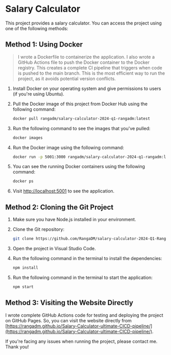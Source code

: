 # Salary Calculator

This project provides a salary calculator. You can access the project using one of the following methods:

## Method 1: Using Docker

> I wrote a Dockerfile to containerize the application. I also wrote a GitHub Actions file to push the Docker container to the Docker registry. This creates a complete CI pipeline that triggers when code is pushed to the main branch. This is the most efficient way to run the project, as it avoids potential version conflicts.

1. Install Docker on your operating system and give permissions to users (if you're using Ubuntu).
2. Pull the Docker image of this project from Docker Hub using the following command:

    ```bash
    docker pull rangadm/salary-calculator-2024-q1-rangadm:latest
    ```

3. Run the following command to see the images that you've pulled:

    ```bash
    docker images
    ```

4. Run the Docker image using the following command:

    ```bash
    docker run -p 5001:3000 rangadm/salary-calculator-2024-q1-rangadm:latest
    ```

5. You can see the running Docker containers using the following command:

    ```bash
    docker ps
    ```

6. Visit [http://localhost:5001](http://localhost:5001) to see the application.

## Method 2: Cloning the Git Project

1. Make sure you have Node.js installed in your environment.
2. Clone the Git repository:

    ```bash
    git clone https://github.com/RangaDM/salary-calculator-2024-Q1-RangaDM.git
    ```

3. Open the project in Visual Studio Code.
4. Run the following command in the terminal to install the dependencies:

    ```bash
    npm install
    ```

5. Run the following command in the terminal to start the application:

    ```bash
    npm start
    ```

## Method 3: Visiting the Website Directly

I wrote complete GitHub Actions code for testing and deploying the project on GitHub Pages. So, you can visit the website directly from [https://rangadm.github.io/Salary-Calculator-ultimate-CICD-pipeline/](https://rangadm.github.io/Salary-Calculator-ultimate-CICD-pipeline/).

If you're facing any issues when running the project, please contact me. Thank you!
